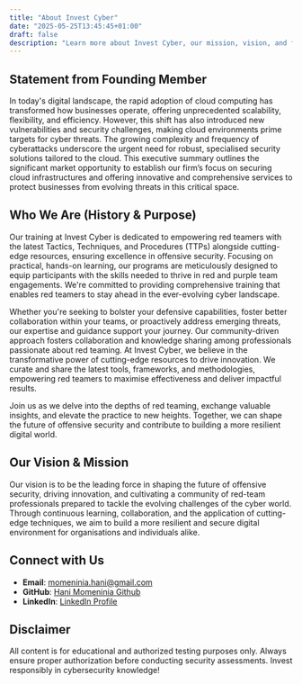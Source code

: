 ```yaml
---
title: "About Invest Cyber"
date: "2025-05-25T13:45:45+01:00"
draft: false
description: "Learn more about Invest Cyber, our mission, vision, and focus on offensive security and cloud infrastructure security."
---
```


## Statement from Founding Member

In today's digital landscape, the rapid adoption of cloud computing has transformed how businesses operate, offering unprecedented scalability, flexibility, and efficiency. However, this shift has also introduced new vulnerabilities and security challenges, making cloud environments prime targets for cyber threats. The growing complexity and frequency of cyberattacks underscore the urgent need for robust, specialised security solutions tailored to the cloud. This executive summary outlines the significant market opportunity to establish our firm’s focus on securing cloud infrastructures and offering innovative and comprehensive services to protect businesses from evolving threats in this critical space.

## Who We Are (History & Purpose)

Our training at Invest Cyber is dedicated to empowering red teamers with the latest Tactics, Techniques, and Procedures (TTPs) alongside cutting-edge resources, ensuring excellence in offensive security. Focusing on practical, hands-on learning, our programs are meticulously designed to equip participants with the skills needed to thrive in red and purple team engagements. We're committed to providing comprehensive training that enables red teamers to stay ahead in the ever-evolving cyber landscape.

Whether you're seeking to bolster your defensive capabilities, foster better collaboration within your teams, or proactively address emerging threats, our expertise and guidance support your journey. Our community-driven approach fosters collaboration and knowledge sharing among professionals passionate about red teaming. At Invest Cyber, we believe in the transformative power of cutting-edge resources to drive innovation. We curate and share the latest tools, frameworks, and methodologies, empowering red teamers to maximise effectiveness and deliver impactful results.

Join us as we delve into the depths of red teaming, exchange valuable insights, and elevate the practice to new heights. Together, we can shape the future of offensive security and contribute to building a more resilient digital world.

## Our Vision & Mission

Our vision is to be the leading force in shaping the future of offensive security, driving innovation, and cultivating a community of red-team professionals prepared to tackle the evolving challenges of the cyber world. Through continuous learning, collaboration, and the application of cutting-edge techniques, we aim to build a more resilient and secure digital environment for organisations and individuals alike.

## Connect with Us

- **Email**: momeninia.hani@gmail.com
- **GitHub**: [Hani Momeninia Github](https://github.com/Hanimn/)
- **LinkedIn**: [LinkedIn Profile](https://www.linkedin.com/company/invest-cyber/)

## Disclaimer

All content is for educational and authorized testing purposes only. Always ensure proper authorization before conducting security assessments. Invest responsibly in cybersecurity knowledge!
